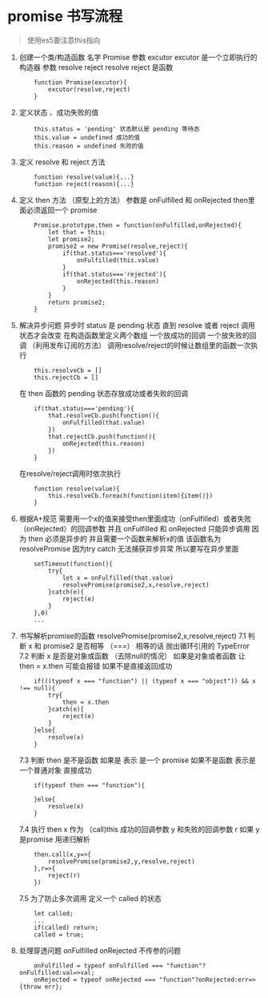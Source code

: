 # promise 书写流程 

>使用es5要注意this指向

1. 创建一个类/构造函数  名字 Promise 参数 excutor
    excutor 是一个立即执行的构造器 参数 resolve reject
    resolve reject 是函数
    ```
        function Promise(excutor){
            excutor(resolve,reject)
        }
    ```
2. 定义状态 、成功失败的值 
    ```
        this.status = 'pending' 状态默认是 pending 等待态
        this.value = undefined 成功的值
        this.reason = undefined 失败的值
    ```
3. 定义 resolve 和 reject 方法 
    ```
        function resolve(value){...}
        function reject(reason){...}
    ```
4. 定义 then 方法 （原型上的方法）
    参数是 onFulfilled 和 onRejected
    then里面必须返回一个 promise
    ```
        Promise.prototype.then = function(onFulfilled,onRejected){
            let that = this;
            let promise2;
            promise2 = new Promise(resolve,reject){
                if(that.status==='resolved'){
                    onFulfilled(this.value)
                }
                if(that.status==='rejected'){
                    onRejected(this.reason)
                }
            }
            return promise2;
        }
    ```
5. 解决异步问题
    异步时 status 是 pending 状态 直到 resolve 或者 reject 调用 状态才会改变
    在构造函数里定义两个数组 一个放成功的回调 一个放失败的回调 （利用发布订阅的方法）
    调用resolve/reject的时候让数组里的函数一次执行
    ```
        this.resolveCb = []
        this.rejectCb = []
    ```
    在 then 函数的 pending 状态存放成功或者失败的回调
    ```
        if(that.status==='pending'){
            that.resolveCb.push(function(){
                onFulfilled(that.value)
            })
            that.rejectCb.push(function(){
                onRejected(this.reason)
            })
        }
    ```
    在resolve/reject调用时依次执行
    ```
        function resolve(value){
            this.resolveCb.foreach(function(item){item()})
        }
    ```
6. 根据A+规范 需要用一个x的值来接受then里面成功（onFulfilled）或者失败（onRejected）的回调参数
    并且 onFulfilled 和 onRejected 只能异步调用 因为 then 必须是异步的 并且需要一个函数来解析x的值
    该函数名为 resolvePromise  因为try catch 无法捕获异步异常 所以要写在异步里面
    ```
        setTimeout(function(){
            try{
                let x = onFulfilled(that.value) 
                resolvePromise(promise2,x,resolve,reject)
            }catch(e){
                reject(e)
            }
        },0) 
        ...
    ```
7. 书写解析promise的函数 resolvePromise(promise2,x,resolve,reject)
    7.1 判断 x 和 promise2 是否相等 （===）
        相等的话 抛出循环引用的 TypeError
    7.2 判断 x 是否是对象或函数 （去除null的情况）
        如果是对象或者函数 让 then = x.then 可能会报错
        如果不是直接返回成功
    ```
        if(((typeof x === "function") || (typeof x === "object")) && x !== null){
            try{
                then = x.then
            }catch(e){
                reject(e)
            }
        }else{
            resolve(x)
        }
    ```
    7.3 判断 then 是不是函数 
        如果是 表示 是一个 promise
        如果不是函数 表示是一个普通对象 直接成功
    ```
        if(typeof then === "function"){

        }else{
            resolve(x)
        }
    ```
    7.4 执行 then x 作为 （call)this 成功的回调参数 y 和失败的回调参数 r
        如果 y 是promise 用递归解析
    ```
        then.call(x,y=>{
            resolvePromise(promise2,y,resolve,reject)
        },r=>{
            reject(r)
        })
    ```
    7.5 为了防止多次调用 定义一个 called 的状态 
    ```
        let called;
        ...
        if(called) return;
        called = true;
    ```
8. 处理穿透问题 onFulfilled onRejected 不传参的问题
    ```
        onFulfilled = typeof onFulfilled === "function"?onFulfilled:val=>val;
        onRejected = typeof onRejected === "function"?onRejected:err=>{throw err};
    ```
